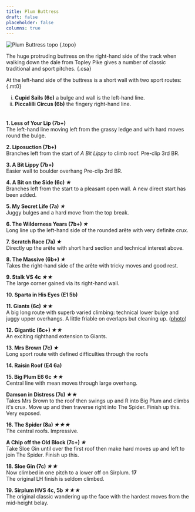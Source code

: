 ```yaml
---
title: Plum Buttress
draft: false
placeholder: false
columns: true
---
```


<style>
    ol {
        list-style-type: lower-roman;
    }

    ol:last-of-type {
        margin-bottom: 2.5em;
    }
</style>

![Plum Buttress topo](/img/peak/cheedale/Plum-Buttress.jpg)
{.topo}

The huge protruding buttress on the right-hand side of the track when walking down the dale from Topley Pike gives a number of classic traditional and sport pitches.
{.csa}

At the left-hand side of the buttress is a short wall with two sport routes:
{.mt0}

1.  **Cupid Sails (6c)**  a bulge and wall is the left-hand line.
2.  **Piccalilli Circus (6b)** the fingery right-hand line.

**1. Less of Your Lip (7b+)**  
The left-hand line moving left from the grassy ledge and with hard moves round the bulge.

**2. Liposuction (7b+)**  
Branches left from the start of _A Bit Lippy_ to climb roof. Pre-clip 3rd BR.

**3. A Bit Lippy (7b+)**  
Easier wall to boulder overhang Pre-clip 3rd BR.

**4. A Bit on the Side (6c) *★***  
Branches left from the start to a pleasant open wall. A new direct start has been added.

**5. My Secret Life (7a) *★***  
Juggy bulges and a hard move from the top break.

**6. The Wilderness Years (7b+) *★***  
Long line up the left-hand side of the rounded arête with very definite crux.

**7. Scratch Race (7a) *★***  
Directly up the arête with short hard section and technical interest above.

**8. The Massive (6b+) *★***  
Takes the right-hand side of the arête with tricky moves and good rest.

**9. Stalk VS 4c *★★***  
The large corner gained via its right-hand wall.

**10. Sparta in His Eyes (E1 5b)**

**11. Giants (6c) *★★***  
A big long route with superb varied climbing: technical lower bulge and juggy upper overhangs. A little friable on overlaps but cleaning up. ([photo](../../../img/peak/cheedale/Giants-2.jpg "photo of Giants on Plum Buttress"))

**12. Gigantic (6c+) *★★***  
An exciting righthand extension to Giants.

**13. Mrs Brown (7c) *★***  
Long sport route with defined difficulties through the roofs

**14. Raisin Roof (E4 6a)**

**15. Big Plum E6 6c *★★***  
Central line with mean moves through large overhang.

**Damson in Distress (7c) *★★***  
Takes Mrs Brown to the roof then swings up and R into Big Plum and climbs it's crux. Move up and then traverse right into The Spider. Finish up this. Very exposed.

**16. The Spider (8a) *★★★***  
The central roofs. Impressive.

**A Chip off the Old Block (7c+) *★***  
Take Sloe Gin until over the first roof then make hard moves up and left to join The Spider. Finish up this.

**18. Sloe Gin (7c) *★★***  
Now climbed in one pitch to a lower off on Sirplum. **17**  
The original LH finish is seldom climbed.

**19. Sirplum HVS 4c, 5b *★★★***  
The original classic wandering up the face with the hardest moves from the mid-height belay.

